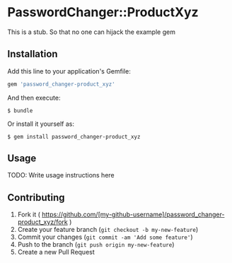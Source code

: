 # PasswordChanger::ProductXyz

This is a stub. So that no one can hijack the example gem


## Installation

Add this line to your application's Gemfile:

```ruby
gem 'password_changer-product_xyz'
```

And then execute:

    $ bundle

Or install it yourself as:

    $ gem install password_changer-product_xyz

## Usage

TODO: Write usage instructions here

## Contributing

1. Fork it ( https://github.com/[my-github-username]/password_changer-product_xyz/fork )
2. Create your feature branch (`git checkout -b my-new-feature`)
3. Commit your changes (`git commit -am 'Add some feature'`)
4. Push to the branch (`git push origin my-new-feature`)
5. Create a new Pull Request
